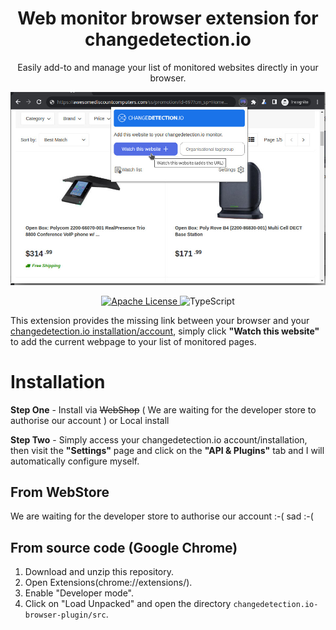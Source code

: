 <h1 align="center"> Web monitor browser extension for changedetection.io </h1>

<p align="center">
Easily add-to and manage your list of monitored websites directly in your browser.
</p>

<picture>
  <img alt="Easily add-to and manage your list of monitored websites directly in your browser." src="docs/screenshot.jpg">
</picture>

<p align="center">
  <a href="LICENSE" target="_blank">
    <img alt="Apache License" src="https://img.shields.io/github/license/dgtlmoon/changedetection.io-browser-extension.svg?style=flat-square" />
  </a>

  <!-- JavaScript Badge -->
  <img alt="TypeScript" src="https://img.shields.io/badge/-JavaScript-blue?style=flat-square&logo=javascript&logoColor=white" />

[//]: # ()
[//]: # (  <a href="https://chrome.google.com/webstore/detail/changedetection.io-browser-extension/ogjibjphoadhljaoicdnjnmgokohngcc" target="_blank">)

[//]: # (    <img alt="Chrome" src="https://img.shields.io/chrome-web-store/stars/ogjibjphoadhljaoicdnjnmgokohngcc?color=blue&label=Chrome&style=flat-square&logo=google-chrome&logoColor=white" />)

[//]: # (  </a>)

[//]: # ()
[//]: # (  <a href="https://addons.mozilla.org/en-US/firefox/addon/openai-translator/" target="_blank">)

[//]: # (    <img alt="Firefox" src="https://img.shields.io/amo/stars/openai-translator?color=orange&label=Firefox&style=flat-square&logo=firefox&logoColor=white" />)

[//]: # (  </a>)

</p>

<p>
This extension provides the missing link between your browser and your <a href="https://github.com/dgtlmoon/changedetection.io">changedetection.io installation/account</a>, simply
click <strong>"Watch this website"</strong> to add the current webpage to your list of monitored pages.
</p>



# Installation

**Step One** - Install via ~~WebShop~~ ( We are waiting for the developer store to authorise our account ) or Local install

**Step Two** - Simply access your changedetection.io account/installation, then visit the <strong>"Settings"</strong> page and click on the <strong>"API &amp; Plugins"</strong> tab and I will automatically configure myself.


## From WebStore

We are waiting for the developer store to authorise our account :-( sad :-(


## From source code (Google Chrome)
1. Download and unzip this repository.
2. Open Extensions(chrome://extensions/).
3. Enable "Developer mode".
4. Click on "Load Unpacked" and open the directory `changedetection.io-browser-plugin/src`.
